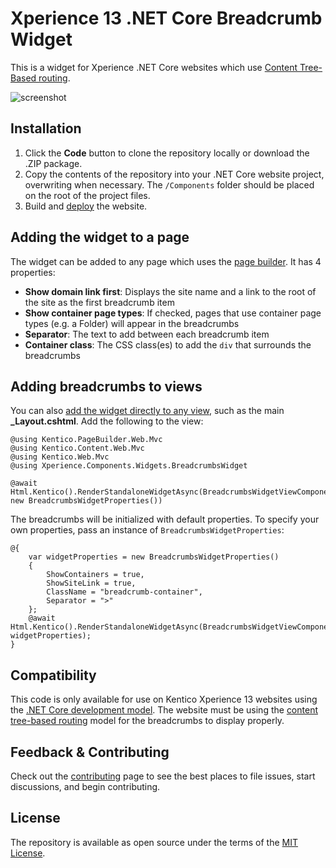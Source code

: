 # Xperience 13 .NET Core Breadcrumb Widget

This is a widget for Xperience .NET Core websites which use [Content Tree-Based routing](https://docs.xperience.io/developing-websites/implementing-routing/content-tree-based-routing).

![screenshot](/Components/Widgets/BreadcrumbsWidget/screenshot.png)

## Installation

1. Click the **Code** button to clone the repository locally or download the .ZIP package.
2. Copy the contents of the repository into your .NET Core website project, overwriting when necessary. The `/Components` folder should be placed on the root of the project files.
3. Build and [deploy](https://docs.xperience.io/developing-websites/developing-xperience-applications-using-asp-net-core/deploying-and-hosting-asp-net-core-applications) the website.

## Adding the widget to a page

The widget can be added to any page which uses the [page builder](https://docs.xperience.io/developing-websites/page-builder-development/creating-pages-with-editable-areas). It has 4 properties:

- **Show domain link first**: Displays the site name and a link to the root of the site as the first breadcrumb item
- **Show container page types**: If checked, pages that use container page types (e.g. a Folder) will appear in the breadcrumbs
- **Separator**: The text to add between each breadcrumb item
- **Container class**: The CSS class(es) to add the `div` that surrounds the breadcrumbs

## Adding breadcrumbs to views

You can also [add the widget directly to any view](https://docs.xperience.io/developing-websites/developing-xperience-applications-using-asp-net-core/page-builder-development-in-asp-net-core/rendering-widgets-directly-in-asp-net-core), such as the main **_Layout.cshtml**. Add the following to the view:

```
@using Kentico.PageBuilder.Web.Mvc
@using Kentico.Content.Web.Mvc
@using Kentico.Web.Mvc
@using Xperience.Components.Widgets.BreadcrumbsWidget

@await Html.Kentico().RenderStandaloneWidgetAsync(BreadcrumbsWidgetViewComponent.IDENTIFIER, new BreadcrumbsWidgetProperties())
```
The breadcrumbs will be initialized with default properties. To specify your own properties, pass an instance of `BreadcrumbsWidgetProperties`:

```
@{
    var widgetProperties = new BreadcrumbsWidgetProperties()
    {
        ShowContainers = true,
        ShowSiteLink = true,
        ClassName = "breadcrumb-container",
        Separator = ">"
    };
    @await Html.Kentico().RenderStandaloneWidgetAsync(BreadcrumbsWidgetViewComponent.IDENTIFIER, widgetProperties);
}
```

## Compatibility

This code is only available for use on Kentico Xperience 13 websites using the [.NET Core development model](https://docs.xperience.io/developing-websites/developing-xperience-applications-using-asp-net-core). The website must be using the [content tree-based routing](https://docs.xperience.io/developing-websites/implementing-routing/content-tree-based-routing) model for the breadcrumbs to display properly.

## Feedback & Contributing

Check out the [contributing](https://github.com/kentico-ericd/xperience-core-breadcrumbs/blob/master/CONTRIBUTING.md) page to see the best places to file issues, start discussions, and begin contributing.

## License

The repository is available as open source under the terms of the [MIT License](https://opensource.org/licenses/MIT).
